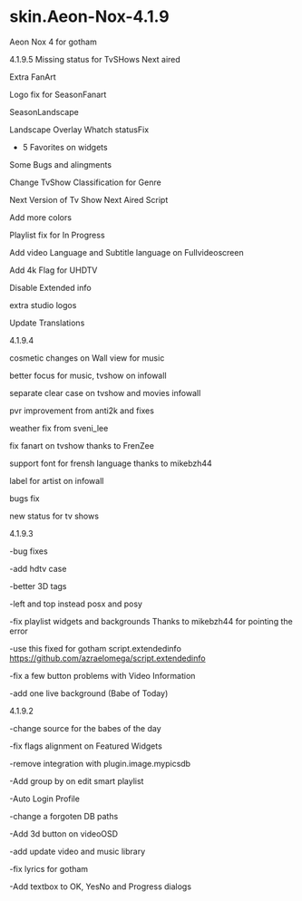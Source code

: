 skin.Aeon-Nox-4.1.9
===================

Aeon Nox 4 for gotham

4.1.9.5
Missing status for TvSHows Next aired

Extra FanArt

Logo fix for SeasonFanart

SeasonLandscape

Landscape Overlay Whatch statusFix

+ 5 Favorites on widgets

Some Bugs and alingments

Change TvShow Classification for Genre

Next Version of Tv Show Next Aired Script

Add more colors

Playlist fix for In Progress

Add video Language and Subtitle language on Fullvideoscreen

Add 4k Flag for UHDTV

Disable Extended info

extra studio logos 

Update Translations




4.1.9.4

cosmetic changes on Wall view for music

better focus for music, tvshow on infowall

separate clear case on tvshow and movies infowall

pvr improvement from anti2k and fixes

weather fix from sveni_lee

fix fanart on tvshow thanks to FrenZee

support font for frensh language thanks to mikebzh44

label for artist on infowall

bugs fix

new status for tv shows



4.1.9.3

-bug fixes

-add hdtv case

-better 3D tags

-left and top instead posx and posy

-fix playlist widgets and backgrounds Thanks to mikebzh44 for pointing the error

-use this fixed for gotham script.extendedinfo https://github.com/azraelomega/script.extendedinfo

-fix a few button problems with Video Information

-add one live background (Babe of Today)






4.1.9.2

-change source for the babes of the day 

-fix flags alignment on Featured Widgets

-remove integration with plugin.image.mypicsdb

-Add group by on edit smart playlist

-Auto Login Profile

-change a forgoten DB paths

-Add 3d button on videoOSD

-add update video and music library 

-fix lyrics for gotham

-Add textbox to OK, YesNo and Progress dialogs



